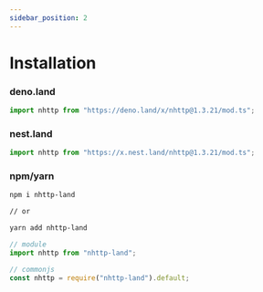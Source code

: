 ```yaml
---
sidebar_position: 2
---
```


# Installation

### deno.land

```ts
import nhttp from "https://deno.land/x/nhttp@1.3.21/mod.ts";
```

### nest.land

```ts
import nhttp from "https://x.nest.land/nhttp@1.3.21/mod.ts";
```

### npm/yarn

```bash
npm i nhttp-land

// or

yarn add nhttp-land
```

```ts
// module
import nhttp from "nhttp-land";

// commonjs
const nhttp = require("nhttp-land").default;
```